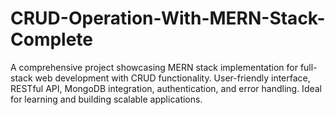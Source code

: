 # CRUD-Operation-With-MERN-Stack-Complete
A comprehensive project showcasing MERN stack implementation for full-stack web development with CRUD functionality. User-friendly interface, RESTful API, MongoDB integration, authentication, and error handling. Ideal for learning and building scalable applications.
